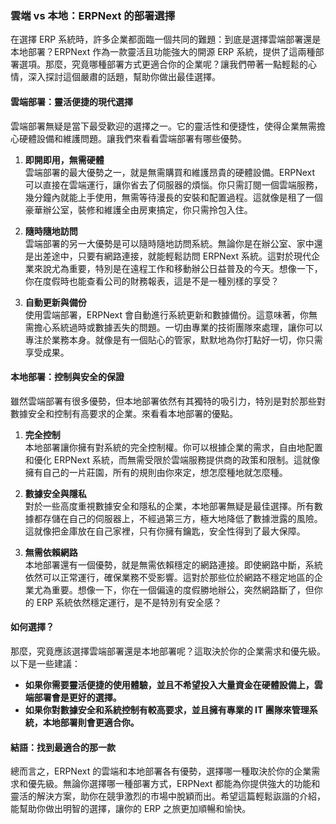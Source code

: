 ### 雲端 vs 本地：ERPNext 的部署選擇

在選擇 ERP 系統時，許多企業都面臨一個共同的難題：到底是選擇雲端部署還是本地部署？ERPNext 作為一款靈活且功能強大的開源 ERP 系統，提供了這兩種部署選項。那麼，究竟哪種部署方式更適合你的企業呢？讓我們帶著一點輕鬆的心情，深入探討這個嚴肅的話題，幫助你做出最佳選擇。

#### 雲端部署：靈活便捷的現代選擇

雲端部署無疑是當下最受歡迎的選擇之一。它的靈活性和便捷性，使得企業無需擔心硬體設備和維護問題。讓我們來看看雲端部署有哪些優勢。

1. **即開即用，無需硬體**  
   雲端部署的最大優勢之一，就是無需購買和維護昂貴的硬體設備。ERPNext 可以直接在雲端運行，讓你省去了伺服器的煩惱。你只需訂閱一個雲端服務，幾分鐘內就能上手使用，無需等待漫長的安裝和配置過程。這就像是租了一個豪華辦公室，裝修和維護全由房東搞定，你只需拎包入住。

2. **隨時隨地訪問**  
   雲端部署的另一大優勢是可以隨時隨地訪問系統。無論你是在辦公室、家中還是出差途中，只要有網路連接，就能輕鬆訪問 ERPNext 系統。這對於現代企業來說尤為重要，特別是在遠程工作和移動辦公日益普及的今天。想像一下，你在度假時也能查看公司的財務報表，這是不是一種別樣的享受？

3. **自動更新與備份**  
   使用雲端部署，ERPNext 會自動進行系統更新和數據備份。這意味著，你無需擔心系統過時或數據丟失的問題。一切由專業的技術團隊來處理，讓你可以專注於業務本身。就像是有一個貼心的管家，默默地為你打點好一切，你只需享受成果。

#### 本地部署：控制與安全的保證

雖然雲端部署有很多優勢，但本地部署依然有其獨特的吸引力，特別是對於那些對數據安全和控制有高要求的企業。來看看本地部署的優點。

1. **完全控制**  
   本地部署讓你擁有對系統的完全控制權。你可以根據企業的需求，自由地配置和優化 ERPNext 系統，而無需受限於雲端服務提供商的政策和限制。這就像擁有自己的一片莊園，所有的規則由你來定，想怎麼種地就怎麼種。

2. **數據安全與隱私**  
   對於一些高度重視數據安全和隱私的企業，本地部署無疑是最佳選擇。所有數據都存儲在自己的伺服器上，不經過第三方，極大地降低了數據泄露的風險。這就像把金庫放在自己家裡，只有你擁有鑰匙，安全性得到了最大保障。

3. **無需依賴網路**  
   本地部署還有一個優勢，就是無需依賴穩定的網路連接。即使網路中斷，系統依然可以正常運行，確保業務不受影響。這對於那些位於網路不穩定地區的企業尤為重要。想像一下，你在一個偏遠的度假勝地辦公，突然網路斷了，但你的 ERP 系統依然穩定運行，是不是特別有安全感？

#### 如何選擇？

那麼，究竟應該選擇雲端部署還是本地部署呢？這取決於你的企業需求和優先級。以下是一些建議：

- **如果你需要靈活便捷的使用體驗，並且不希望投入大量資金在硬體設備上，雲端部署會是更好的選擇。**
- **如果你對數據安全和系統控制有較高要求，並且擁有專業的 IT 團隊來管理系統，本地部署則會更適合你。**

#### 結語：找到最適合的那一款

總而言之，ERPNext 的雲端和本地部署各有優勢，選擇哪一種取決於你的企業需求和優先級。無論你選擇哪一種部署方式，ERPNext 都能為你提供強大的功能和靈活的解決方案，助你在競爭激烈的市場中脫穎而出。希望這篇輕鬆詼諧的介紹，能幫助你做出明智的選擇，讓你的 ERP 之旅更加順暢和愉快。
